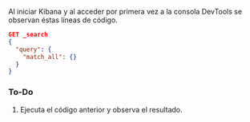 Al iniciar Kibana y al acceder por primera vez a la consola DevTools se observan éstas líneas de código.
```json
GET _search
{
  "query": {
    "match_all": {}
  }
}
```
### To-Do
1. Ejecuta el código anterior y observa el resultado.
